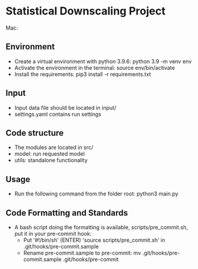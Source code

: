 # Statistical Downscaling Project

Mac:
## Environment 
* Create a virtual environment with python 3.9.6: python 3.9 -m venv env
* Activate the environment in the terminal: source env/bin/activate 
* Install the requirements: pip3 install -r requirements.txt 

## Input 
* Input data file should be located in input/ 
* settings.yaml contains run settings 

## Code structure 
* The modules are located in src/ 
* model: run requested model 
* utils: standalone functionality

## Usage 
* Run the following command from the folder root: python3 main.py 

## Code Formatting and Standards
* A bash script doing the formatting is available, scripts/pre_commit.sh, put it in your pre-commit hook: 
    * Put '#!/bin/sh' (ENTER) 'source scripts/pre_commit.sh' in .git/hooks/pre-commit.sample
    * Rename pre-commit.sample to pre-commit: mv .git/hooks/pre-commit.sample .git/hooks/pre-commit

